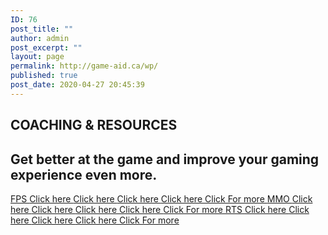 ```yaml
---
ID: 76
post_title: ""
author: admin
post_excerpt: ""
layout: page
permalink: http://game-aid.ca/wp/
published: true
post_date: 2020-04-27 20:45:39
---
```

<h2>COACHING & RESOURCES</h2>		
			<h2>Get better at the game and improve your gaming experience even more.</h2>		
			<a href="#" role="button">
						FPS
					</a>
			<a href="#" role="button">
						Click here
					</a>
			<a href="#" role="button">
						Click here
					</a>
			<a href="#" role="button">
						Click here
					</a>
			<a href="#" role="button">
						Click here
					</a>
			<a href="http://game-aid.ca/wp/fps/" role="button">
						Click For more
					</a>
			<a href="#" role="button">
						MMO
					</a>
			<a href="#" role="button">
						Click here
					</a>
			<a href="#" role="button">
						Click here
					</a>
			<a href="#" role="button">
						Click here
					</a>
			<a href="#" role="button">
						Click here
					</a>
			<a href="wp/mmo" role="button">
						Click For more
					</a>
			<a href="#" role="button">
						RTS
					</a>
			<a href="#" role="button">
						Click here
					</a>
			<a href="#" role="button">
						Click here
					</a>
			<a href="#" role="button">
						Click here
					</a>
			<a href="#" role="button">
						Click here
					</a>
			<a href="/wp/rts" role="button">
						Click For more
					</a>